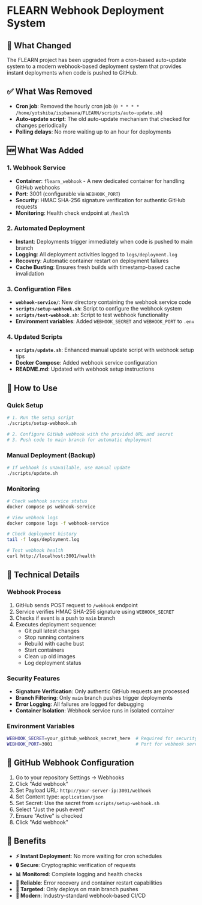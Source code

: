 # FLEARN Webhook Deployment System

## 🎯 What Changed

The FLEARN project has been upgraded from a cron-based auto-update system to a modern webhook-based deployment system that provides instant deployments when code is pushed to GitHub.

## ✅ What Was Removed

- **Cron job**: Removed the hourly cron job (`0 * * * * /home/yotshiba/ispbanana/FLEARN/scripts/auto-update.sh`)
- **Auto-update script**: The old auto-update mechanism that checked for changes periodically
- **Polling delays**: No more waiting up to an hour for deployments

## 🆕 What Was Added

### 1. Webhook Service
- **Container**: `flearn_webhook` - A new dedicated container for handling GitHub webhooks
- **Port**: 3001 (configurable via `WEBHOOK_PORT`)
- **Security**: HMAC SHA-256 signature verification for authentic GitHub requests
- **Monitoring**: Health check endpoint at `/health`

### 2. Automated Deployment
- **Instant**: Deployments trigger immediately when code is pushed to main branch
- **Logging**: All deployment activities logged to `logs/deployment.log`
- **Recovery**: Automatic container restart on deployment failures
- **Cache Busting**: Ensures fresh builds with timestamp-based cache invalidation

### 3. Configuration Files
- **`webhook-service/`**: New directory containing the webhook service code
- **`scripts/setup-webhook.sh`**: Script to configure the webhook system
- **`scripts/test-webhook.sh`**: Script to test webhook functionality
- **Environment variables**: Added `WEBHOOK_SECRET` and `WEBHOOK_PORT` to `.env`

### 4. Updated Scripts
- **`scripts/update.sh`**: Enhanced manual update script with webhook setup tips
- **Docker Compose**: Added webhook service configuration
- **README.md**: Updated with webhook setup instructions

## 🚀 How to Use

### Quick Setup
```bash
# 1. Run the setup script
./scripts/setup-webhook.sh

# 2. Configure GitHub webhook with the provided URL and secret
# 3. Push code to main branch for automatic deployment
```

### Manual Deployment (Backup)
```bash
# If webhook is unavailable, use manual update
./scripts/update.sh
```

### Monitoring
```bash
# Check webhook service status
docker compose ps webhook-service

# View webhook logs
docker compose logs -f webhook-service

# Check deployment history
tail -f logs/deployment.log

# Test webhook health
curl http://localhost:3001/health
```

## 🔧 Technical Details

### Webhook Process
1. GitHub sends POST request to `/webhook` endpoint
2. Service verifies HMAC SHA-256 signature using `WEBHOOK_SECRET`
3. Checks if event is a push to `main` branch
4. Executes deployment sequence:
   - Git pull latest changes
   - Stop running containers
   - Rebuild with cache bust
   - Start containers
   - Clean up old images
   - Log deployment status

### Security Features
- **Signature Verification**: Only authentic GitHub requests are processed
- **Branch Filtering**: Only `main` branch pushes trigger deployments
- **Error Logging**: All failures are logged for debugging
- **Container Isolation**: Webhook service runs in isolated container

### Environment Variables
```bash
WEBHOOK_SECRET=your_github_webhook_secret_here  # Required for security
WEBHOOK_PORT=3001                               # Port for webhook service
```

## 🔗 GitHub Webhook Configuration

1. Go to your repository Settings → Webhooks
2. Click "Add webhook"
3. Set Payload URL: `http://your-server-ip:3001/webhook`
4. Set Content type: `application/json`
5. Set Secret: Use the secret from `scripts/setup-webhook.sh`
6. Select "Just the push event"
7. Ensure "Active" is checked
8. Click "Add webhook"

## 🎉 Benefits

- **⚡ Instant Deployment**: No more waiting for cron schedules
- **🔒 Secure**: Cryptographic verification of requests
- **📊 Monitored**: Complete logging and health checks
- **🔧 Reliable**: Error recovery and container restart capabilities
- **🎯 Targeted**: Only deploys on main branch pushes
- **🚀 Modern**: Industry-standard webhook-based CI/CD
